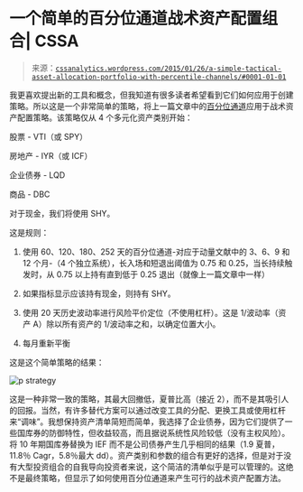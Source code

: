 <!--yml

类别：未分类

日期：2024-05-12 17:49:14

-->

# 一个简单的百分位通道战术资产配置组合| CSSA

> 来源：[`cssanalytics.wordpress.com/2015/01/26/a-simple-tactical-asset-allocation-portfolio-with-percentile-channels/#0001-01-01`](https://cssanalytics.wordpress.com/2015/01/26/a-simple-tactical-asset-allocation-portfolio-with-percentile-channels/#0001-01-01)

我更喜欢提出新的工具和概念，但我知道有很多读者希望看到它们如何应用于创建策略。所以这是一个非常简单的策略，将上一篇文章中的[百分位通道](https://cssanalytics.wordpress.com/2015/01/21/percentile-channels-a-new-twist-on-a-trend-following-favorite/ "百分位通道：趋势追踪最爱的新变化")应用于战术资产配置策略。该策略仅从 4 个多元化资产类别开始：

股票 - VTI（或 SPY）

房地产 - IYR（或 ICF）

企业债券 - LQD

商品 - DBC

对于现金，我们将使用 SHY。

这是规则：

1) 使用 60、120、180、252 天的百分位通道-对应于动量文献中的 3、6、9 和 12 个月-（4 个独立系统），长入场和短退出阈值为 0.75 和 0.25，当长持续触发时，从 0.75 以上持有直到低于 0.25 退出（就像上一篇文章中一样）

2) 如果指标显示应该持有现金，则持有 SHY。

3) 使用 20 天历史波动率进行风险平价定位（不使用杠杆）。这是 1/波动率（资产 A）除以所有资产的 1/波动率之和，以确定位置大小。

4) 每月重新平衡

这是这个简单策略的结果：

![p strategy](https://cssanalytics.files.wordpress.com/2015/01/p-strategy.png)

这是一种非常一致的策略，其最大回撤低，夏普比高（接近 2），而不是其吸引人的回报。当然，有许多替代方案可以通过改变工具的分配、更换工具或使用杠杆来“调味”。我想保持资产清单简短而简单，我选择了企业债券，因为它们提供了一些国库券的防御特性，但收益较高，而且据说系统性风险较低（没有主权风险）。将 10 年期国库券替换为 IEF 而不是公司债券产生几乎相同的结果（1.9 夏普，11.8％ Cagr，5.8％最大 dd）。资产类别和参数的组合有更好的选择，但是对于没有大型投资组合的自我导向投资者来说，这个简洁的清单似乎是可以管理的。这绝不是最终策略，但显示了如何使用百分位通道来产生可行的战术资产配置方法。
